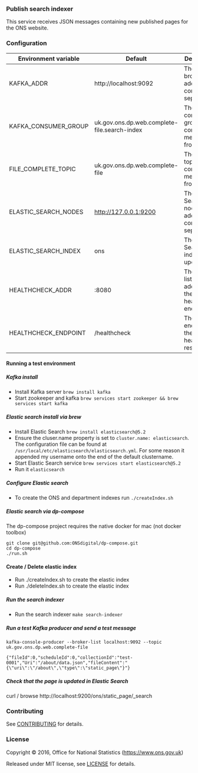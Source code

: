 ### Publish search indexer

This service receives JSON messages containing new published pages for
the ONS website.

### Configuration

| Environment variable | Default                                        | Description
| -------------------- | ---------------------------------------------- | ----------------------------------------------------
| KAFKA_ADDR           | http://localhost:9092                          | The Kafka broker addresses comma separated
| KAFKA_CONSUMER_GROUP | uk.gov.ons.dp.web.complete-file.search-index   | The Kafka consumer group to consume messages from
| FILE_COMPLETE_TOPIC  | uk.gov.ons.dp.web.complete-file                | The Kafka topic to consume messages from
| ELASTIC_SEARCH_NODES | http://127.0.0.1:9200                          | The Elastic Search node addresses comma separated
| ELASTIC_SEARCH_INDEX | ons                                            | The Elastic Search index to update
| HEALTHCHECK_ADDR     | :8080                                          | The HTTP listen address for the healthcheck endpoint
| HEALTHCHECK_ENDPOINT | /healthcheck                                   | The HTTP endpoint for the healthcheck response

#### Running a test environment

##### Kafka install
* Install Kafka server `brew install kafka`
* Start zookeeper and kafka `brew services start zookeeper && brew services start kafka`

##### Elastic search install via brew
* Install Elastic Search `brew install elasticsearch@5.2`
* Ensure the cluser.name property is set to `cluster.name: elasticsearch`.
The configuration file can be found at `/usr/local/etc/elasticsearch/elasticsearch.yml`. For some reason it appended my username onto the end of the default clustername.
* Start Elastic Search service `brew services start elasticsearch@5.2`
* Run it `elasticsearch`

##### Configure Elastic search
* To create the ONS and department indexes run ```./createIndex.sh```

##### Elastic search via dp-compose
The dp-compose project requires the native docker for mac (not docker toolbox)
```
git clone git@github.com:ONSdigital/dp-compose.git
cd dp-compose
./run.sh
```

#### Create / Delete elastic index
* Run ./createIndex.sh to create the elastic index
* Run ./deleteIndex.sh to create the elastic index

##### Run the search indexer
* Run the search indexer `make search-indexer`


##### Run a test Kafka producer and send a test message

`kafka-console-producer --broker-list localhost:9092 --topic uk.gov.ons.dp.web.complete-file`

`{"fileId":0,"scheduleId":0,"collectionId":"test-0001","Uri":"/about/data.json","fileContent":"{\"uri\":\"/about\",\"type\":\"static_page\"}"}`

##### Check that the page is updated in Elastic Search

curl / browse http://localhost:9200/ons/static_page/_search

### Contributing

See [CONTRIBUTING](CONTRIBUTING.md) for details.

### License

Copyright ©‎ 2016, Office for National Statistics (https://www.ons.gov.uk)

Released under MIT license, see [LICENSE](LICENSE.md) for details.
